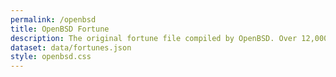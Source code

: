 ```yaml
---
permalink: /openbsd
title: OpenBSD Fortune
description: The original fortune file compiled by OpenBSD. Over 12,000 works included.
dataset: data/fortunes.json
style: openbsd.css
---
```

